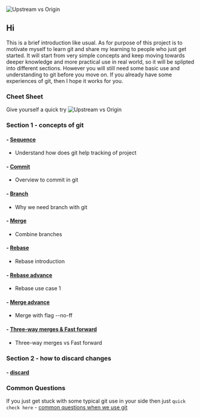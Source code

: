 ![Upstream vs Origin](https://github.com/Seven-Bi/GitTut/blob/master/images/cov/cover.jpg)

## Hi
This is a brief introduction like usual.
As for purpose of this project is to motivate myself to learn git and share my learning to people who just get started.
It will start from very simple concepts and keep moving towards deeper knowledge and more practical use in real world, so it will be splipted into 
different sections. However you will still need some basic use and understanding to git before you move on.
If you already have some experiences of git, then I hope it works for you.


### Cheet Sheet
Give yourself a quick try
![Upstream vs Origin](https://github.com/Seven-Bi/GitTut/blob/master/images/cheat_sheet.png)


### Section 1 - concepts of git
#### - [Sequence](./Section_1/1_sequence.md)
- Understand how does git help tracking of project

#### - [Commit](./Section_1/2_commit.md)
- Overview to commit in git

#### - [Branch](./Section_1/3_branch.md)
- Why we need branch with git

#### - [Merge](./Section_1/4_merge.md)
- Combine branches

#### - [Rebase](./Section_1/5_rebase.md)
- Rebase introduction

#### - [Rebase advance](./Section_1/6_rebase_case_1.md)
- Rebase use case 1

#### - [Merge advance](./Section_1/7_merge_flag.md)
- Merge with flag --no-ff

#### - [Three-way merges & Fast forward](./Section_1/8_three-way_merges_vs_fast_forward.md)
- Three-way merges vs Fast forward


### Section 2 - how to discard changes
#### - [discard](./Section_2/1_discard.md)


### Common Questions
If you just get stuck with some typical git use in your side then just ``quick check here`` - [common questions when we use git](./common_questions/note.md)